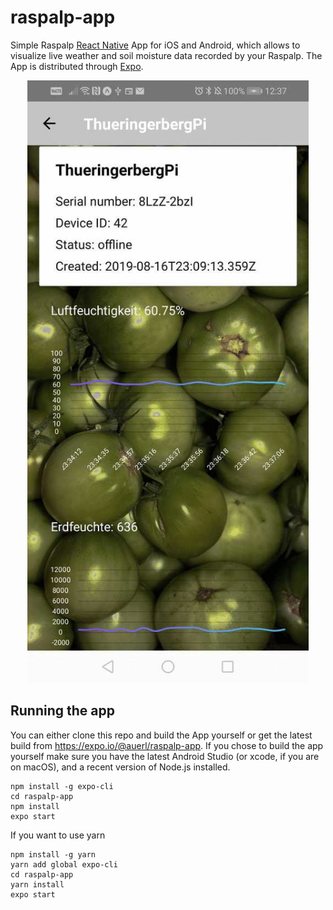 # raspalp-app

Simple Raspalp [React Native](https://facebook.github.io/react-native/) App for iOS and
Android, which allows to visualize live weather and soil moisture data recorded
by your Raspalp. The App is distributed through [Expo](https://expo.io/).

<p align="center">
  <img src="demo.gif" width="450" title="Demo Screens">
</p>


## Running the app

You can either clone this repo and build the App yourself or get the latest 
build from https://expo.io/@auerl/raspalp-app. If you chose to build the app
yourself make sure you have the latest Android Studio (or xcode, if you are
on macOS), and a recent version of Node.js installed.

```
npm install -g expo-cli
cd raspalp-app
npm install
expo start
```

If you want to use yarn 


```
npm install -g yarn
yarn add global expo-cli
cd raspalp-app
yarn install
expo start
```

